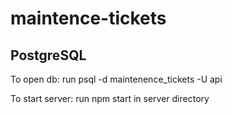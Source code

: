 # maintence-tickets

## PostgreSQL

To open db: run psql -d maintenence_tickets -U api

To start server: run npm start in server directory
